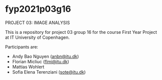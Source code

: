 # fyp2021p03g16

PROJECT 03: IMAGE ANALYSIS 

This is a repository for project 03 group 16 for the course First Year Project at IT University of Copenhagen.  

Participants are: 
- Andy Bao Nguyen (anbn@itu.dk)
- Florian Micliuc (flmi@itu.dk) 
- Mattias Wohlert
- Sofia Elena Terenziani (sote@itu.dk) 
